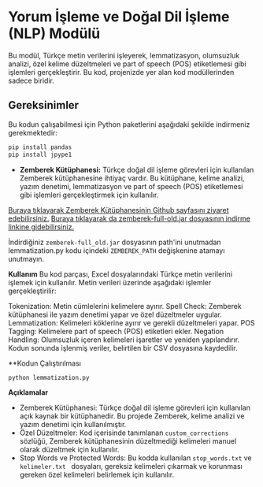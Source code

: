 # Yorum İşleme ve Doğal Dil İşleme (NLP) Modülü

Bu modül, Türkçe metin verilerini işleyerek, lemmatizasyon, olumsuzluk analizi, özel kelime düzeltmeleri ve part of speech (POS) etiketlemesi gibi işlemleri gerçekleştirir. Bu kod, projenizde yer alan kod modüllerinden sadece biridir.

## Gereksinimler

Bu kodun çalışabilmesi için Python paketlerini aşağıdaki şekilde indirmeniz gerekmektedir:

```bash
pip install pandas
pip install jpype1
```

- **Zemberek Kütüphanesi:** Türkçe doğal dil işleme görevleri için kullanılan Zemberek kütüphanesine ihtiyaç vardır. Bu kütüphane, kelime analizi, yazım denetimi, lemmatizasyon ve part of speech (POS) etiketlemesi gibi işlemleri gerçekleştirmek için kullanılır.

[Buraya tıklayarak Zemberek Kütüphanesinin Github sayfasını ziyaret edebilirsiniz.](https://github.com/ahmetaa/zemberek-nlp?tab=readme-ov-file)
[Buraya tıklayarak da zemberek-full-old.jar dosyasının indirme linkine gidebilirsiniz.](https://drive.google.com/drive/folders/1FN80VbqesnqU21us4c4Pvgv2VqUsSf2z)

İndirdiğiniz `zemberek-full_old.jar` dosyasının path'ini unutmadan lemmatization.py kodu içindeki 
`ZEMBEREK_PATH` değişkenine atamayı unutmayın. 

**Kullanım**
Bu kod parçası, Excel dosyalarındaki Türkçe metin verilerini işlemek için kullanılır. Metin verileri üzerinde aşağıdaki işlemler gerçekleştirilir:

Tokenization: Metin cümlelerini kelimelere ayırır.
Spell Check: Zemberek kütüphanesi ile yazım denetimi yapar ve özel düzeltmeler uygular.
Lemmatization: Kelimeleri köklerine ayırır ve gerekli düzeltmeleri yapar.
POS Tagging: Kelimelere part of speech (POS) etiketleri ekler.
Negation Handling: Olumsuzluk içeren kelimeleri işaretler ve yeniden yapılandırır.
Kodun sonunda işlenmiş veriler, belirtilen bir CSV dosyasına kaydedilir.

**Kodun Çalıştırılması

```python
python lemmatization.py
```

**Açıklamalar**
* Zemberek Kütüphanesi: Türkçe doğal dil işleme görevleri için kullanılan açık kaynak bir kütüphanedir. Bu projede Zemberek, kelime analizi ve yazım denetimi için kullanılmıştır.
* Özel Düzeltmeler: Kod içerisinde tanımlanan `custom_corrections` sözlüğü, Zemberek kütüphanesinin düzeltmediği kelimeleri manuel olarak düzeltmek için kullanılır.
* Stop Words ve Protected Words: Bu kodda kullanılan `stop_words.txt` ve `kelimeler.txt ` dosyaları, gereksiz kelimeleri çıkarmak ve korunması gereken özel kelimeleri belirlemek için kullanılır.
